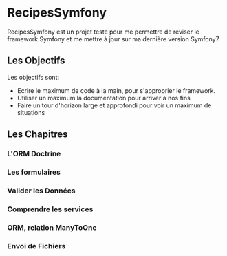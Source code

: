 <h1>RecipesSymfony</h1>
<p>
    RecipesSymfony est un projet teste pour me permettre de reviser le framework Symfony et me mettre à jour sur ma dernière version Symfony7.
</p>

<h2>Les Objectifs</h2>
<p>Les objectifs sont:</p>
<ul>
  <li>
      Ecrire le maximum de code à la main, pour s'approprier le framework.
  </li>
  <li>
      Utiliser un maximum la documentation pour arriver à nos fins
  </li>
  <li>
      Faire un tour d'horizon large et approfondi pour voir un maximum de situations
  </li>
</ul>

<h2>Les Chapitres</h2>

<h3>L'ORM Doctrine</h3>

<h3>Les formulaires</h3>

<h3>Valider les Données</h3>

<h3>Comprendre les services</h3>

<h3>ORM, relation ManyToOne</h3>

<h3>Envoi de Fichiers</h3>

<h3></h3>
